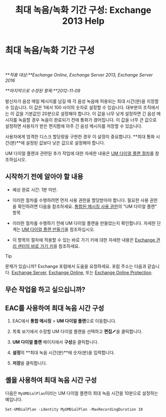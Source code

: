 ﻿---
title: '최대 녹음/녹화 기간 구성: Exchange 2013 Help'
TOCTitle: 최대 녹음/녹화 기간 구성
ms:assetid: 18eeb567-1048-4c82-93cf-612cb12ec5e3
ms:mtpsurl: https://technet.microsoft.com/ko-kr/library/Ee423539(v=EXCHG.150)
ms:contentKeyID: 50482614
ms.date: 05/22/2018
mtps_version: v=EXCHG.150
ms.translationtype: MT
---

# 최대 녹음/녹화 기간 구성

 

_**적용 대상:**Exchange Online, Exchange Server 2013, Exchange Server 2016_

_**마지막으로 수정된 항목:**2012-11-09_

발신자가 음성 메일 메시지를 남길 때 각 음성 녹음에 허용되는 최대 시간(분)을 지정할 수 있습니다. 이 값은 1에서 100 사이의 숫자로 설정할 수 있습니다. 대부분의 조직에서는 이 값을 기본값인 20분으로 설정해야 합니다. 이 값을 너무 낮게 설정하면 긴 음성 메시지를 녹음할 경우 녹음이 완료되기 전에 통화가 끊어집니다. 이 값을 너무 큰 값으로 설정하면 사용자가 받은 편지함에 아주 긴 음성 메시지를 저장할 수 있습니다.

사용자에게 엄격한 디스크 할당량을 구현한 경우 이 설정이 중요합니다. **최대 통화 시간(분)**에 설정된 값보다 낮은 값으로 설정해야 합니다.

UM 다이얼 플랜과 관련된 추가 작업에 대한 자세한 내용은 [UM 다이얼 플랜 절차](um-dial-plan-procedures-exchange-2013-help.md)를 참조하십시오.

## 시작하기 전에 알아야 할 내용

  - 예상 완료 시간: 1분 미만.

  - 이러한 절차를 수행하려면 먼저 사용 권한을 할당받아야 합니다. 필요한 사용 권한을 확인하려면 다음을 참조하세요. [통합된 메시징 사용 권한](unified-messaging-permissions-exchange-2013-help.md)의 "UM 다이얼 플랜" 항목

  - 이러한 절차를 수행하기 전에 UM 다이얼 플랜을 만들었는지 확인합니다. 자세한 단계는 [UM 다이얼 플랜 만들기](create-a-um-dial-plan-exchange-2013-help.md)을 참조하십시오.

  - 이 항목의 절차에 적용할 수 있는 바로 가기 키에 대한 자세한 내용은 [Exchange 관리 센터의 바로 가기 키](keyboard-shortcuts-in-the-exchange-admin-center-exchange-online-protection-help.md)을 참조하세요.


> [!TIP]
> 문제가 있습니까? Exchange 포럼에서 도움을 요청하세요. 포럼 주소는 다음과 같습니다. <A href="https://go.microsoft.com/fwlink/p/?linkid=60612">Exchange Server</A>, <A href="https://go.microsoft.com/fwlink/p/?linkid=267542">Exchange Online</A>, 또는 <A href="https://go.microsoft.com/fwlink/p/?linkid=285351">Exchange Online Protection</A>.



## 무슨 작업을 하고 싶으십니까?

## EAC를 사용하여 최대 녹음 시간 구성

1.  EAC에서 **통합 메시징** \> **UM 다이얼 플랜**으로 이동합니다.

2.  목록 보기에서 수정할 UM 다이얼 플랜을 선택하고 **편집**![편집 아이콘](images/JJ218640.6f53ccb2-1f13-4c02-bea0-30690e6ea71d(EXCHG.150).gif "편집 아이콘")을 클릭합니다.

3.  **UM 다이얼 플랜** 페이지에서 **구성**을 클릭합니다.

4.  **설정**의 **최대 녹음 시간(분)**에 숫자(분)을 입력합니다.

5.  **저장**을 클릭합니다.

## 셸을 사용하여 최대 녹음 시간 구성

다음은 `MyUMDialPlan`이라는 UM 다이얼 플랜의 최대 녹음 시간을 10분으로 설정하는 예입니다.

    Set-UMDialPlan -identity MyUMDialPlan -MaxRecordingDuration 10

